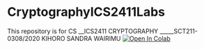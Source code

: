 # CryptographyICS2411Labs
This repository is for CS __ICS2411 CRYPTOGRAPHY _____SCT211-0308/2020 KIHORO SANDRA WAIRIMU
[![Open In Colab](https://colab.research.google.com/assets/colab-badge.svg)](https://colab.research.google.com/github/USERNAME/REPO/blob/main/NOTEBOOK.ipynb)

